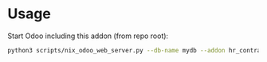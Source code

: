 # Usage

Start Odoo including this addon (from repo root):

```bash
python3 scripts/nix_odoo_web_server.py --db-name mydb --addon hr_contract_reference
```

